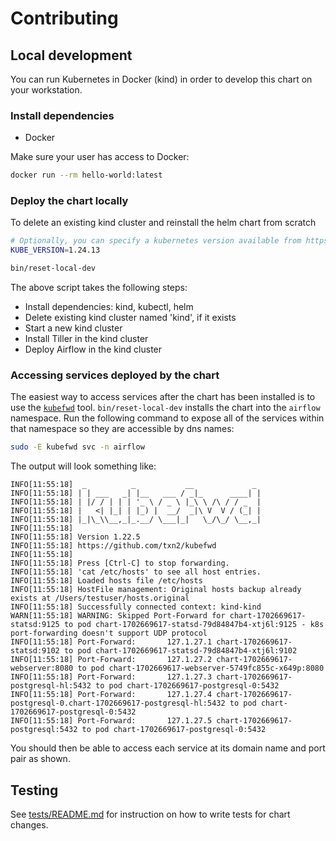 # Contributing

## Local development

You can run Kubernetes in Docker (kind) in order to develop this chart on your workstation.

### Install dependencies

- Docker

Make sure your user has access to Docker:

```sh
docker run --rm hello-world:latest
```

### Deploy the chart locally

To delete an existing kind cluster and reinstall the helm chart from scratch

```sh
# Optionally, you can specify a kubernetes version available from https://hub.docker.com/r/kindest/node/tags
KUBE_VERSION=1.24.13

bin/reset-local-dev
```

The above script takes the following steps:

- Install dependencies: kind, kubectl, helm
- Delete existing kind cluster named 'kind', if it exists
- Start a new kind cluster
- Install Tiller in the kind cluster
- Deploy Airflow in the kind cluster

### Accessing services deployed by the chart

The easiest way to access services after the chart has been installed is to use the [`kubefwd`](https://github.com/txn2/kubefwd) tool. `bin/reset-local-dev` installs the chart into the `airflow` namespace. Run the following command to expose all of the services within that namespace so they are accessible by dns names:

```sh
sudo -E kubefwd svc -n airflow
```

The output will look something like:

```
INFO[11:55:18]  _          _           __             _
INFO[11:55:18] | | ___   _| |__   ___ / _|_      ____| |
INFO[11:55:18] | |/ / | | | '_ \ / _ \ |_\ \ /\ / / _  |
INFO[11:55:18] |   <| |_| | |_) |  __/  _|\ V  V / (_| |
INFO[11:55:18] |_|\_\\__,_|_.__/ \___|_|   \_/\_/ \__,_|
INFO[11:55:18]
INFO[11:55:18] Version 1.22.5
INFO[11:55:18] https://github.com/txn2/kubefwd
INFO[11:55:18]
INFO[11:55:18] Press [Ctrl-C] to stop forwarding.
INFO[11:55:18] 'cat /etc/hosts' to see all host entries.
INFO[11:55:18] Loaded hosts file /etc/hosts
INFO[11:55:18] HostFile management: Original hosts backup already exists at /Users/testuser/hosts.original
INFO[11:55:18] Successfully connected context: kind-kind
WARN[11:55:18] WARNING: Skipped Port-Forward for chart-1702669617-statsd:9125 to pod chart-1702669617-statsd-79d84847b4-xtj6l:9125 - k8s port-forwarding doesn't support UDP protocol
INFO[11:55:18] Port-Forward:       127.1.27.1 chart-1702669617-statsd:9102 to pod chart-1702669617-statsd-79d84847b4-xtj6l:9102
INFO[11:55:18] Port-Forward:       127.1.27.2 chart-1702669617-webserver:8080 to pod chart-1702669617-webserver-5749fc855c-x649p:8080
INFO[11:55:18] Port-Forward:       127.1.27.3 chart-1702669617-postgresql-hl:5432 to pod chart-1702669617-postgresql-0:5432
INFO[11:55:18] Port-Forward:       127.1.27.4 chart-1702669617-postgresql-0.chart-1702669617-postgresql-hl:5432 to pod chart-1702669617-postgresql-0:5432
INFO[11:55:18] Port-Forward:       127.1.27.5 chart-1702669617-postgresql:5432 to pod chart-1702669617-postgresql-0:5432
```

You should then be able to access each service at its domain name and port pair as shown.

## Testing

See [tests/README.md](tests/README.md) for instruction on how to write tests for chart changes.
